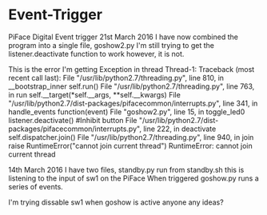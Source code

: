 # Event-Trigger
PiFace Digital Event trigger
21st March 2016
I have now combined the program into a single file, goshow2.py  I'm still trying to get the listener.deactivate function to work however, it is not.

This is the error I'm getting
Exception in thread Thread-1:
Traceback (most recent call last):
  File "/usr/lib/python2.7/threading.py", line 810, in __bootstrap_inner
    self.run()
  File "/usr/lib/python2.7/threading.py", line 763, in run
    self.__target(*self.__args, **self.__kwargs)
  File "/usr/lib/python2.7/dist-packages/pifacecommon/interrupts.py", line 341, in handle_events
    function(event)
  File "goshow2.py", line 15, in toggle_led0
    listener.deactivate() #Inhibit button
  File "/usr/lib/python2.7/dist-packages/pifacecommon/interrupts.py", line 222, in deactivate
    self.dispatcher.join()
  File "/usr/lib/python2.7/threading.py", line 940, in join
    raise RuntimeError("cannot join current thread")
RuntimeError: cannot join current thread

14th March 2016
I have two files, standby.py run from standby.sh this is listening to the input of sw1 on the PiFace
When triggered goshow.py runs a series of events.

I'm trying dissable sw1 when goshow is active anyone any ideas?
